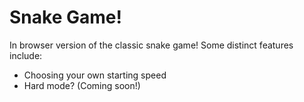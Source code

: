 # Snake Game!
 In browser version of the classic snake game! 
 Some distinct features include:
 - Choosing your own starting speed
 - Hard mode? (Coming soon!)

